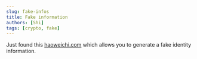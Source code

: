 ```yaml
---
slug: fake-infos
title: Fake information
authors: [Shi]
tags: [crypto, fake]
---
```


Just found this [haoweichi.com](https://haoweichi.com/) which allows you to generate
a fake identity information.
